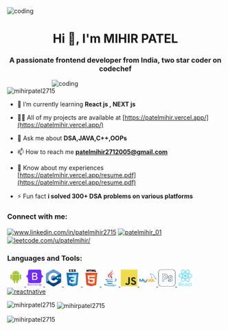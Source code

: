 <img align="center" alt="coding" width="1050" hieght="200" src="https://user-images.githubusercontent.com/10498744/210012254-234538ff-d198-48aa-8964-37e6fd45d227.gif">
<h1 align="center">Hi 👋, I'm MIHIR PATEL</h1>
<h3 align="center">A passionate frontend developer from India, two star coder on codechef</h3>
<img align="right" alt="coding" width="400" src="https://i.pinimg.com/originals/81/17/8b/81178b47a8598f0c81c4799f2cdd4057.gif">

<p align="left"> <img src="https://komarev.com/ghpvc/?username=mihirpatel2715&label=Profile%20views&color=0e75b6&style=flat" alt="mihirpatel2715" /> </p>

- 🌱 I’m currently learning **React js , NEXT js**

- 👨‍💻 All of my projects are available at [https://patelmihir.vercel.app/](https://patelmihir.vercel.app/)

- 💬 Ask me about **DSA,JAVA,C++,OOPs**

- 📫 How to reach me **patelmihir2712005@gmail.com**

- 📄 Know about my experiences [https://patelmihir.vercel.app/resume.pdf](https://patelmihir.vercel.app/resume.pdf)

- ⚡ Fun fact **i solved 300+ DSA problems on various platforms**

<h3 align="left">Connect with me:</h3>
<p align="left">
<a href="https://www.linkedin.com/in/patelmihir2715" target="blank"><img align="center" src="https://raw.githubusercontent.com/rahuldkjain/github-profile-readme-generator/master/src/images/icons/Social/linked-in-alt.svg" alt="www.linkedin.com/in/patelmihir2715" height="30" width="40" /></a>
<a href="https://instagram.com/patelmihir_01" target="blank"><img align="center" src="https://raw.githubusercontent.com/rahuldkjain/github-profile-readme-generator/master/src/images/icons/Social/instagram.svg" alt="patelmihir_01" height="30" width="40" /></a>
<a href="https://www.leetcode.com/u/patelmihir/" target="blank"><img align="center" src="https://raw.githubusercontent.com/rahuldkjain/github-profile-readme-generator/master/src/images/icons/Social/leet-code.svg" alt="leetcode.com/u/patelmihir/" height="30" width="40" /></a>
</p>

<h3 align="left">Languages and Tools:</h3>
<p align="left"> <a href="https://developer.android.com" target="_blank" rel="noreferrer"> <img src="https://raw.githubusercontent.com/devicons/devicon/master/icons/android/android-original-wordmark.svg" alt="android" width="40" height="40"/> </a> <a href="https://getbootstrap.com" target="_blank" rel="noreferrer"> <img src="https://raw.githubusercontent.com/devicons/devicon/master/icons/bootstrap/bootstrap-plain-wordmark.svg" alt="bootstrap" width="40" height="40"/> </a> <a href="https://www.w3schools.com/cpp/" target="_blank" rel="noreferrer"> <img src="https://raw.githubusercontent.com/devicons/devicon/master/icons/cplusplus/cplusplus-original.svg" alt="cplusplus" width="40" height="40"/> </a> <a href="https://www.w3schools.com/css/" target="_blank" rel="noreferrer"> <img src="https://raw.githubusercontent.com/devicons/devicon/master/icons/css3/css3-original-wordmark.svg" alt="css3" width="40" height="40"/> </a> <a href="https://www.w3.org/html/" target="_blank" rel="noreferrer"> <img src="https://raw.githubusercontent.com/devicons/devicon/master/icons/html5/html5-original-wordmark.svg" alt="html5" width="40" height="40"/> </a> <a href="https://www.java.com" target="_blank" rel="noreferrer"> <img src="https://raw.githubusercontent.com/devicons/devicon/master/icons/java/java-original.svg" alt="java" width="40" height="40"/> </a> <a href="https://developer.mozilla.org/en-US/docs/Web/JavaScript" target="_blank" rel="noreferrer"> <img src="https://raw.githubusercontent.com/devicons/devicon/master/icons/javascript/javascript-original.svg" alt="javascript" width="40" height="40"/> </a> <a href="https://www.mysql.com/" target="_blank" rel="noreferrer"> <img src="https://raw.githubusercontent.com/devicons/devicon/master/icons/mysql/mysql-original-wordmark.svg" alt="mysql" width="40" height="40"/> </a> <a href="https://www.photoshop.com/en" target="_blank" rel="noreferrer"> <img src="https://raw.githubusercontent.com/devicons/devicon/master/icons/photoshop/photoshop-line.svg" alt="photoshop" width="40" height="40"/> </a> <a href="https://reactjs.org/" target="_blank" rel="noreferrer"> <img src="https://raw.githubusercontent.com/devicons/devicon/master/icons/react/react-original-wordmark.svg" alt="react" width="40" height="40"/> </a> <a href="https://reactnative.dev/" target="_blank" rel="noreferrer"> <img src="https://reactnative.dev/img/header_logo.svg" alt="reactnative" width="40" height="40"/> </a> </p>

<p><img align="left" src="https://github-readme-stats.vercel.app/api/top-langs?username=mihirpatel2715&show_icons=true&locale=en&layout=compact" alt="mihirpatel2715" /></p>

<p>&nbsp;<img align="center" src="https://github-readme-stats.vercel.app/api?username=mihirpatel2715&show_icons=true&locale=en" alt="mihirpatel2715" /></p>

<p><img align="center" src="https://github-readme-streak-stats.herokuapp.com/?user=mihirpatel2715&" alt="mihirpatel2715" /></p>
